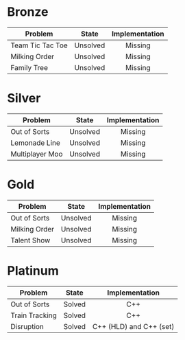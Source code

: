 # Bronze
| Problem        | State           | Implementation  |
| ------------- |:---------------:| :--------------:|
| Team Tic Tac Toe | Unsolved          | Missing            |
| Milking Order | Unsolved          | Missing            |
| Family Tree | Unsolved          | Missing            |
# Silver
| Problem        | State           | Implementation  |
| ------------- |:---------------:| :--------------:|
| Out of Sorts | Unsolved          | Missing            |
| Lemonade Line | Unsolved          | Missing            |
| Multiplayer Moo | Unsolved          | Missing            |
# Gold
| Problem        | State           | Implementation  |
| ------------- |:---------------:| :--------------:|
| Out of Sorts | Unsolved          | Missing            |
| Milking Order | Unsolved          | Missing            |
| Talent Show | Unsolved          | Missing            |
# Platinum
| Problem        | State           | Implementation  |
| ------------- |:---------------:| :--------------:|
| Out of Sorts | Solved          | C++            |
| Train Tracking | Solved          | C++            |
| Disruption | Solved          | C++ (HLD) and C++ (set)           |
